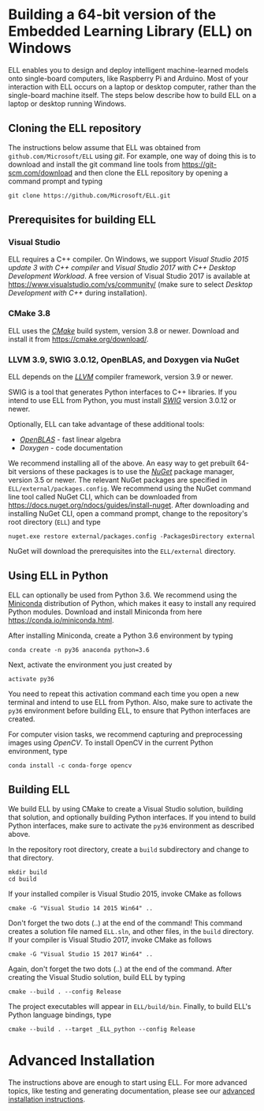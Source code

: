 # Building a 64-bit version of the Embedded Learning Library (ELL) on Windows

ELL enables you to design and deploy intelligent machine-learned models onto single-board computers, like Raspberry Pi and Arduino. Most of your interaction with ELL occurs on a laptop or desktop computer, rather than the single-board machine itself. The steps below describe how to build ELL on a laptop or desktop running Windows.

## Cloning the ELL repository

The instructions below assume that ELL was obtained from `github.com/Microsoft/ELL` using *git*. For example, one way of doing this is to download and install the git command line tools from <https://git-scm.com/download> and then clone the ELL repository by opening a command prompt and typing

    git clone https://github.com/Microsoft/ELL.git

## Prerequisites for building ELL

### Visual Studio

ELL requires a C++ compiler. On Windows, we support *Visual Studio 2015 update 3 with C++ compiler* and *Visual Studio 2017 with C++ Desktop Development Workload*. A free version of Visual Studio 2017 is available at <https://www.visualstudio.com/vs/community/> (make sure to select *Desktop Development with C++* during installation).

### CMake 3.8

ELL uses the [*CMake*](https://cmake.org/) build system, version 3.8 or newer. Download and install it from <https://cmake.org/download/>.

### LLVM 3.9, SWIG 3.0.12, OpenBLAS, and Doxygen via NuGet

ELL depends on the [*LLVM*](http://llvm.org/) compiler framework, version 3.9 or newer.

SWIG is a tool that generates Python interfaces to C++ libraries. If you intend to use ELL from Python, you must install [*SWIG*](http://swig.org) version 3.0.12 or newer.

Optionally, ELL can take advantage of these additional tools:
* [*OpenBLAS*](http://www.openblas.net/) - fast linear algebra
* *Doxygen* - code documentation

We recommend installing all of the above. An easy way to get prebuilt 64-bit versions of these packages is to use the [*NuGet*](https://www.nuget.org/) package manager, version 3.5 or newer. The relevant NuGet packages are specified in `ELL/external/packages.config`. We recommend using the NuGet command line tool called NuGet CLI, which can be downloaded from <https://docs.nuget.org/ndocs/guides/install-nuget>. After downloading and installing NuGet CLI, open a command prompt, change to the repository's root directory (`ELL`) and type

    nuget.exe restore external/packages.config -PackagesDirectory external

NuGet will download the prerequisites into the `ELL/external` directory.

## Using ELL in Python

ELL can optionally be used from Python 3.6. We recommend using the [Miniconda](https://conda.io/miniconda.html) distribution of Python, which makes it easy to install any required Python modules. Download and install Miniconda from here <https://conda.io/miniconda.html>.

After installing Miniconda, create a Python 3.6 environment by typing

    conda create -n py36 anaconda python=3.6

Next, activate the environment you just created by

    activate py36

You need to repeat this activation command each time you open a new terminal and intend to use ELL from Python. Also, make sure to activate the `py36` environment before building ELL, to ensure that Python interfaces are created.

For computer vision tasks, we recommend capturing and preprocessing images using *OpenCV*. To install OpenCV in the current Python environment, type

    conda install -c conda-forge opencv

## Building ELL

We build ELL by using CMake to create a Visual Studio solution, building that solution, and optionally building Python interfaces. If you intend to build Python interfaces, make sure to activate the `py36` environment as described above.

In the repository root directory, create a `build` subdirectory and change to that directory.

    mkdir build
    cd build

If your installed compiler is Visual Studio 2015, invoke CMake as follows

    cmake -G "Visual Studio 14 2015 Win64" ..

Don't forget the two dots (..) at the end of the command! This command creates a solution file named `ELL.sln`, and other files, in the `build` directory.
If your compiler is Visual Studio 2017, invoke CMake as follows

    cmake -G "Visual Studio 15 2017 Win64" ..

Again, don't forget the two dots (..) at the end of the command. After creating the Visual Studio solution, build ELL by typing

    cmake --build . --config Release

The project executables will appear in `ELL/build/bin`. Finally, to build ELL's Python language bindings, type

    cmake --build . --target _ELL_python --config Release

# Advanced Installation

The instructions above are enough to start using ELL. For more advanced topics, like testing and generating documentation, please see our [advanced installation instructions](INSTALL-Advanced.md).
